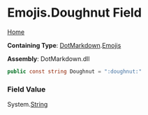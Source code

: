# Emojis\.Doughnut Field

[Home](../../../README.md)

**Containing Type**: [DotMarkdown](../../README.md)\.[Emojis](../README.md)

**Assembly**: DotMarkdown\.dll

```csharp
public const string Doughnut = ":doughnut:"
```

### Field Value

System\.[String](https://docs.microsoft.com/en-us/dotnet/api/system.string)